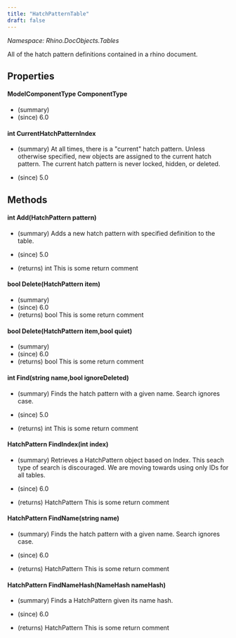 ```yaml
---
title: "HatchPatternTable"
draft: false
---
```


*Namespace: Rhino.DocObjects.Tables*

   All of the hatch pattern definitions contained in a rhino document.
   
## Properties
#### ModelComponentType ComponentType
- (summary) 
- (since) 6.0
#### int CurrentHatchPatternIndex
- (summary) 
     At all times, there is a "current" hatch pattern.  Unless otherwise
     specified, new objects are assigned to the current hatch pattern.
     The current hatch pattern is never locked, hidden, or deleted.
     
- (since) 5.0
## Methods
#### int Add(HatchPattern pattern)
- (summary) 
     Adds a new hatch pattern with specified definition to the table.
     
- (since) 5.0
- (returns) int This is some return comment
#### bool Delete(HatchPattern item)
- (summary) 
- (since) 6.0
- (returns) bool This is some return comment
#### bool Delete(HatchPattern item,bool quiet)
- (summary) 
- (since) 6.0
- (returns) bool This is some return comment
#### int Find(string name,bool ignoreDeleted)
- (summary) 
     Finds the hatch pattern with a given name. Search ignores case.
     
- (since) 5.0
- (returns) int This is some return comment
#### HatchPattern FindIndex(int index)
- (summary) 
     Retrieves a HatchPattern object based on Index. This seach type of search is discouraged.
     We are moving towards using only IDs for all tables.
     
- (since) 6.0
- (returns) HatchPattern This is some return comment
#### HatchPattern FindName(string name)
- (summary) 
     Finds the hatch pattern with a given name. Search ignores case.
     
- (since) 6.0
- (returns) HatchPattern This is some return comment
#### HatchPattern FindNameHash(NameHash nameHash)
- (summary) 
     Finds a HatchPattern given its name hash.
     
- (since) 6.0
- (returns) HatchPattern This is some return comment
